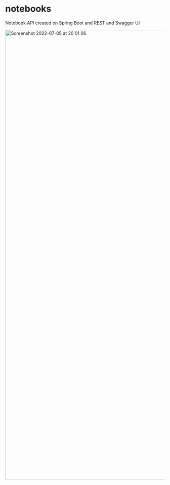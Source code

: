 # notebooks

Notebook API created on Spring Boot and REST and Swagger UI

<img width="1421" alt="Screenshot 2022-07-05 at 20 01 06" src="https://user-images.githubusercontent.com/57269480/177379837-126f7eaf-1def-432d-a91a-f4ae8a810559.png">
